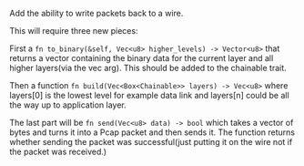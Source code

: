Add the ability to write packets back to a wire.

This will require three new pieces:

First a `fn to_binary(&self, Vec<u8> higher_levels) -> Vector<u8>` that 
returns a vector containing the binary data for the current layer and all 
higher layers(via the vec arg). This should be added to the chainable trait.

Then a function `fn build(Vec<Box<Chainable>> layers) -> Vec<u8>` where 
layers[0] is the lowest level for example data link and layers[n] could be all
the way up to application layer.

The last part will be `fn send(Vec<u8> data) -> bool` which takes a vector of
bytes and turns it into a Pcap packet and then sends it. The function returns
whether sending the packet was successful(just putting it on the wire not if
the packet was received.)

